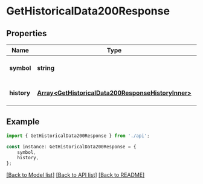 # GetHistoricalData200Response


## Properties

Name | Type | Description | Notes
------------ | ------------- | ------------- | -------------
**symbol** | **string** |  | [optional] [default to undefined]
**history** | [**Array&lt;GetHistoricalData200ResponseHistoryInner&gt;**](GetHistoricalData200ResponseHistoryInner.md) |  | [optional] [default to undefined]

## Example

```typescript
import { GetHistoricalData200Response } from './api';

const instance: GetHistoricalData200Response = {
    symbol,
    history,
};
```

[[Back to Model list]](../README.md#documentation-for-models) [[Back to API list]](../README.md#documentation-for-api-endpoints) [[Back to README]](../README.md)
